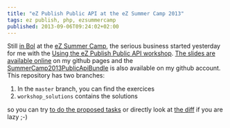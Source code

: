```yaml
---
title: "eZ Publish Public API at the eZ Summer Camp 2013"
tags: ez publish, php, ezsummercamp
published: 2013-09-06T09:24:02+02:00
---
```

Still <a href="/post/bol-croatia">in Bol</a> at the <a href="http://ezsummercamp.com">eZ Summer Camp</a>, the serious business started
yesterday for me with the <a href="http://ezsummercamp.com/program/using_the_public_api">Using the eZ Publish
Public API workshop</a>. <a href="http://dpobel.github.io/slides-ez/public-api.html">The slides are available online</a> on my github pages and
the <a href="https://github.com/dpobel/SummerCamp2013PublicApiBundle">SummerCamp2013PublicApiBundle</a> is also available on my github account. This
repository has two branches:

1. In the `master` branch, you can find the exercices
2. `workshop_solutions` contains the solutions

so you can try [to do the proposed tasks](http://dpobel.github.io/slides-ez/public-api.html#/17) or directly look at [the
diff](https://github.com/dpobel/SummerCamp2013PublicApiBundle/compare/master...workshop_solutions) if you are lazy ;-)
